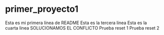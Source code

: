 # primer_proyecto1
Esta es mi primera línea de README
Esta es la tercera linea
Esta es la cuarta linea
SOLUCIONAMOS EL CONFLICTO
Prueba reset 1
Prueba reset 2

